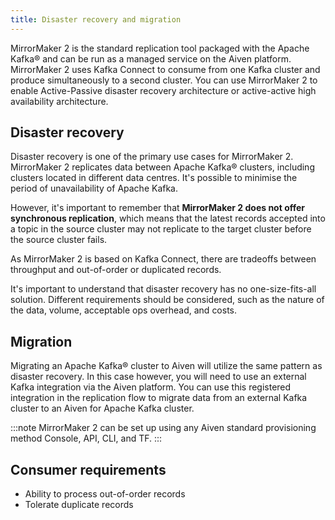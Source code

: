 ```yaml
---
title: Disaster recovery and migration
---
```


MirrorMaker 2 is the standard replication tool packaged with the Apache Kafka® and can be run as a managed service on the Aiven platform.
MirrorMaker 2 uses Kafka Connect to consume from one Kafka cluster and
produce simultaneously to a second cluster. You can use MirrorMaker 2 to
enable Active-Passive disaster recovery architecture or active-active
high availability architecture.

## Disaster recovery

Disaster recovery is one of the primary use cases for MirrorMaker 2.
MirrorMaker 2 replicates data between Apache Kafka® clusters, including
clusters located in different data centres. It's possible to
minimise the period of unavailability of Apache Kafka.

However, it's important to remember that **MirrorMaker 2 does not offer
synchronous replication**, which means that the latest records accepted
into a topic in the source cluster may not replicate to the target
cluster before the source cluster fails.

As MirrorMaker 2 is based on Kafka Connect, there are tradeoffs between
throughput and out-of-order or duplicated records.

It's important to understand that disaster recovery has no
one-size-fits-all solution. Different requirements should be considered,
such as the nature of the data, volume, acceptable ops overhead, and
costs.

## Migration

Migrating an Apache Kafka® cluster to Aiven will utilize the same
pattern as disaster recovery. In this case however, you will need to use
an external Kafka integration via the Aiven platform. You can use this
registered integration in the replication flow to migrate data from an
external Kafka cluster to an Aiven for Apache Kafka cluster.

:::note
MirrorMaker 2 can be set up using any Aiven standard provisioning method
Console, API, CLI, and TF.
:::

## Consumer requirements

-   Ability to process out-of-order records
-   Tolerate duplicate records

